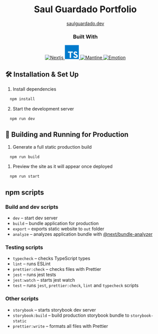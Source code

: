 <h1 align="center">
  Saul Guardado Portfolio
</h1>
<p align="center">
  <a href="https://saulguardado.dev" target="_blank">saulguardado.dev</a>
</p>
<h3 align="center">Built With</h3>
<p align="center"> 
   <a href="https://nextjs.org/" target="_blank" rel="noreferrer"> 
      <img src="https://cdn.cosmicjs.com/0e5d42c0-dfad-11e9-8580-4df517ea2cd1-nextjs.jpg" alt="Nextjs" width="45" height="45"/> 
   </a> 
   <a href="https://www.typescriptlang.org/" target="_blank" rel="noreferrer"> 
      <img src="https://raw.githubusercontent.com/devicons/devicon/master/icons/typescript/typescript-original.svg" alt="TypeScript" width="45" height="45"/> 
   </a> 
   <a href="https://www.mantine.dev/" target="_blank" rel="noreferrer">
      <img src="https://avatars.githubusercontent.com/u/79146003?s=280&v=4" alt="Mantine" width="45" height="45"/>
   </a>
 <a href="https://emotion.sh" target="_blank" rel="noreferrer">
      <img src="https://emotion.sh/logo-48x48.png" alt="Emotion" width="45" height="45"/>
   </a>
</p>


## 🛠 Installation & Set Up

1. Install dependencies

```sh
  npm install
```

2. Start the development server

```sh
  npm run dev
```

## 🚀 Building and Running for Production

1. Generate a full static production build

```sh
  npm run build
```

1. Preview the site as it will appear once deployed

```sh
  npm run start
```

## npm scripts

### Build and dev scripts

- `dev` – start dev server
- `build` – bundle application for production
- `export` – exports static website to `out` folder
- `analyze` – analyzes application bundle with [@next/bundle-analyzer](https://www.npmjs.com/package/@next/bundle-analyzer)

### Testing scripts

- `typecheck` – checks TypeScript types
- `lint` – runs ESLint
- `prettier:check` – checks files with Prettier
- `jest` – runs jest tests
- `jest:watch` – starts jest watch
- `test` – runs `jest`, `prettier:check`, `lint` and `typecheck` scripts

### Other scripts

- `storybook` – starts storybook dev server
- `storybook:build` – build production storybook bundle to `storybook-static`
- `prettier:write` – formats all files with Prettier
